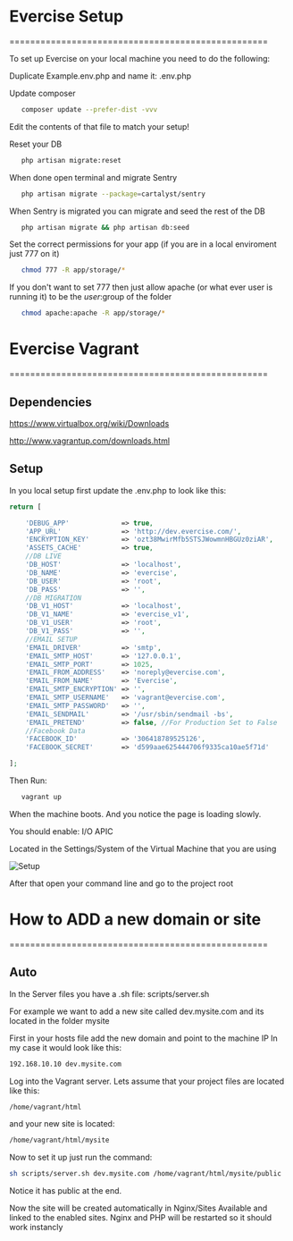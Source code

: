 # Evercise Setup
==================================================

To set up Evercise on your local machine you need to do the following:

Duplicate Example.env.php and name it: .env.php

Update composer
```bash
   composer update --prefer-dist -vvv
```

Edit the contents of that file to match your setup!

Reset your DB
```bash
   php artisan migrate:reset
```

When done open terminal and migrate Sentry
```bash
   php artisan migrate --package=cartalyst/sentry
```


When Sentry is migrated you can migrate and seed the rest of the DB
```bash
   php artisan migrate && php artisan db:seed
```

Set the correct permissions for your app (if you are in a local enviroment just 777 on it)
```bash
   chmod 777 -R app/storage/*
```

If you don't want to set 777 then just allow apache (or what ever user is running it) to be the $user:$group of the folder
```bash
   chmod apache:apache -R app/storage/*
```







# Evercise Vagrant
==================================================
## Dependencies

https://www.virtualbox.org/wiki/Downloads

http://www.vagrantup.com/downloads.html


## Setup

In you local setup first update the .env.php to look like this:

```php
return [

    'DEBUG_APP'             => true,
    'APP_URL'               => 'http://dev.evercise.com/',
    'ENCRYPTION_KEY'        => 'ozt38MwirMfb5STSJWowmnHBGUz0ziAR',
    'ASSETS_CACHE'          => true,
    //DB LIVE
    'DB_HOST'               => 'localhost',
    'DB_NAME'               => 'evercise',
    'DB_USER'               => 'root',
    'DB_PASS'               => '',
    //DB MIGRATION
    'DB_V1_HOST'            => 'localhost',
    'DB_V1_NAME'            => 'evercise_v1',
    'DB_V1_USER'            => 'root',
    'DB_V1_PASS'            => '',
    //EMAIL SETUP
    'EMAIL_DRIVER'          => 'smtp',
    'EMAIL_SMTP_HOST'       => '127.0.0.1',
    'EMAIL_SMTP_PORT'       => 1025,
    'EMAIL_FROM_ADDRESS'    => 'noreply@evercise.com',
    'EMAIL_FROM_NAME'       => 'Evercise',
    'EMAIL_SMTP_ENCRYPTION' => '',
    'EMAIL_SMTP_USERNAME'   => 'vagrant@evercise.com',
    'EMAIL_SMTP_PASSWORD'   => '',
    'EMAIL_SENDMAIL'        => '/usr/sbin/sendmail -bs',
    'EMAIL_PRETEND'         => false, //For Production Set to False
    //Facebook Data
    'FACEBOOK_ID'           => '306418789525126',
    'FACEBOOK_SECRET'       => 'd599aae625444706f9335ca10ae5f71d'

];
```

Then Run:
```bash
   vagrant up
```



When the machine boots. And you notice the page is loading slowly.

You should enable: I/O APIC

Located in the Settings/System of the Virtual Machine that you are using

![Setup](https://www.dropbox.com/s/c9v36501zoqbc35/Screen%20Shot%202014-08-27%20at%209.46.26%201.png?dl=1)

After that open your command line and go to the project root






# How to ADD a new domain or site
==================================================
## Auto

In the Server files you have a .sh file: scripts/server.sh

For example we want to add a new site called dev.mysite.com and its located in the folder mysite

First in your hosts file add the new domain and point to the machine IP
In my case it would look like this:
```bash
192.168.10.10 dev.mysite.com
```

Log into the Vagrant server.
Lets assume that your project files are located like this:
```bash
/home/vagrant/html
```

and your new site is located:
```bash
/home/vagrant/html/mysite
```

Now to set it up just run the command:
```bash
sh scripts/server.sh dev.mysite.com /home/vagrant/html/mysite/public
```

Notice it has public at the end.


Now the site will be created automatically in Nginx/Sites Available and linked to the enabled sites.
Nginx and PHP will be restarted so it should work instancly





